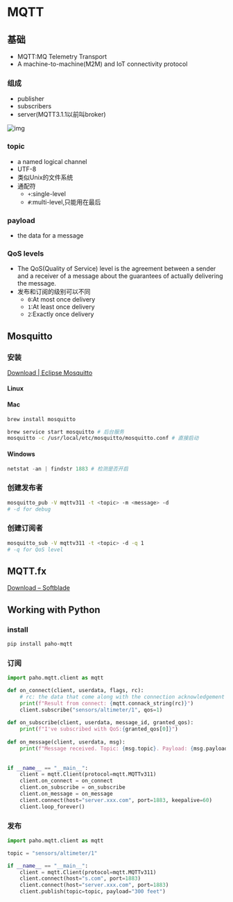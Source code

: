 # MQTT

## 基础

* MQTT:MQ Telemetry Transport
* A machine-to-machine(M2M) and IoT connectivity protocol

### 组成

* publisher
* subscribers
* server(MQTT3.1.1以前叫broker)

![img](https://miro.medium.com/max/5080/1*7MwXy5N4rx4mAxZ2KZrwJQ.png)

### topic

* a named logical channel
* UTF-8
* 类似Unix的文件系统
* 通配符
  * `+`:single-level
  * `#`:multi-level,只能用在最后

### payload

* the data for a message

### QoS levels

* The QoS(Quality of Service) level is the agreement between a sender and a receiver of a message about the guarantees of actually delivering the message.
* 发布和订阅的级别可以不同
  * `0`:At most once delivery
  * `1`:At least once delivery
  * `2`:Exactly once delivery

## Mosquitto

### 安装

[Download | Eclipse Mosquitto](http://www.mosquitto.org/download/)

#### Linux

#### Mac

```bash
brew install mosquitto

brew service start mosquitto # 后台服务
mosquitto -c /usr/local/etc/mosquitto/mosquitto.conf # 直接启动
```

#### Windows

```powershell
netstat -an | findstr 1883 # 检测是否开启
```

### 创建发布者

```bash
mosquitto_pub -V mqttv311 -t <topic> -m <message> -d 
# -d for debug
```

### 创建订阅者

```bash
mosquitto_sub -V mqttv311 -t <topic> -d -q 1 
# -q for QoS level
```

## MQTT.fx

[Download – Softblade](https://softblade.de/en/download-2/)

## Working with Python

### install

```bash
pip install paho-mqtt
```

### 订阅

```python
import paho.mqtt.client as mqtt

def on_connect(client, userdata, flags, rc): 
    # rc: the data that come along with the connection acknowledgement from the server
    print(f"Result from connect: {mqtt.connack_string(rc)}")    
    client.subscribe("sensors/altimeter/1", qos=1)                    
   
def on_subscribe(client, userdata, message_id, granted_qos):    
    print(f"I've subscribed with QoS:{granted_qos[0]}")
    
def on_message(client, userdata, msg):    
    print(f"Message received. Topic: {msg.topic}. Payload: {msg.payload}")
    
    
if __name__ == "__main__":    
    client = mqtt.Client(protocol=mqtt.MQTTv311)    
    client.on_connect = on_connect    
    client.on_subscribe = on_subscribe    
    client.on_message = on_message
    client.connect(host="server.xxx.com", port=1883, keepalive=60)    
    client.loop_forever()
```

### 发布

```python
import paho.mqtt.client as mqtt

topic = "sensors/altimeter/1"

if __name__ == "__main__":        
    client = mqtt.Client(protocol=mqtt.MQTTv311)
    client.connect(host="s.com", port=1883)              
    client.connect(host="server.xxx.com", port=1883)              
    client.publish(topic=topic, payload="300 feet")
```
